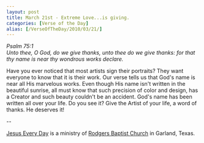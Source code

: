 ```yaml
---
layout: post
title: March 21st - Extreme Love...is giving.
categories: [Verse of the Day]
alias: [/VerseOfTheDay/2010/03/21/]
---
```


_Psalm 75:1  
Unto thee, O God, do we give thanks, unto thee do we give thanks:
for that thy name is near thy wondrous works declare._

Have you ever noticed that most artists sign their portraits? They
want everyone to know that it is their work. Our verse tells us that
God's name is near all His marvelous works. Even though His name
isn't written in the beautiful sunrise, all must know that such
precision of color and design, has a Creator and such beauty couldn't
be an accident. God's name has been written all over your life. Do you
see it? Give the Artist of your life, a word of thanks. He deserves
it!

 --

<a href=http://jesuseveryday.net>Jesus Every Day</a> is a ministry of <a href=http://rodgersbaptist.net>Rodgers Baptist Church</a> in Garland, Texas.
